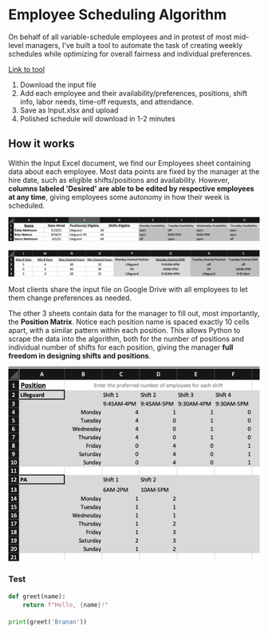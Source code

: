 # Employee Scheduling Algorithm

On behalf of all variable-schedule employees and in protest of most mid-level managers, I've built a tool to automate the task of creating weekly schedules while optimizing for overall fairness and individual preferences.

[Link to tool](https://brananharrison.github.io/EmployeeScheduler/)

1) Download the input file
2) Add each employee and their availability/preferences, positions, shift info, labor needs, time-off requests, and attendance.
3) Save as Input.xlsx and upload
4) Polished schedule will download in 1-2 minutes


## How it works

Within the Input Excel document, we find our Employees sheet containing data about each employee. Most data points are fixed by the manager at the hire date, such as eligible shifts/positions and availability. However, **columns labeled 'Desired' are able to be edited by respective employees at any time**, giving employees some autonomy in how their week is scheduled. 

![Img1](https://github.com/brananharrison/EmployeeScheduler/blob/master/img/sched1.png)

![Img2](https://github.com/brananharrison/EmployeeScheduler/blob/master/img/sched2.png)

Most clients share the input file on Google Drive with all employees to let them change preferences as needed.


The other 3 sheets contain data for the manager to fill out, most importantly, the **Position Matrix**. Notice each position name is spaced exactly 10 cells apart, with a similar pattern within each position. This allows Python to scrape the data into the algorithm, both for the number of positions and individual number of shifts for each position, giving the manager **full freedom in designing shifts and positions**.

![Img3](https://github.com/brananharrison/EmployeeScheduler/blob/master/img/sched3.png)



### Test
```python
def greet(name):
    return f"Hello, {name}!"

print(greet('Branan'))
